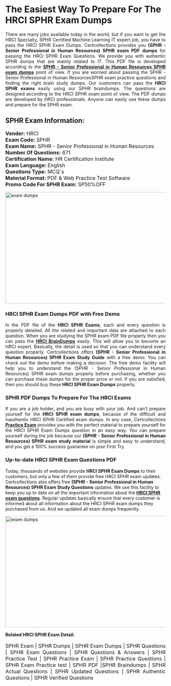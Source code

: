 <h1>The Easiest Way To Prepare For The HRCI SPHR Exam Dumps</h1> <p style="text-align:justify">There are many jobs available today in the world, but if you want to get the HRCI Specialty, SPHR Certified Machine Learning IT expert job, you have to pass the HRCI SPHR Exam Dumps. Certcollections provides you <strong>(SPHR - Senior Professional in Human Resources) SPHR exam PDF dumps</strong> for passing the HRCI SPHR Exam Questions. We provide you with authentic SPHR dumps that are mainly related to IT. This PDF file is developed according to the <a href="https://www.certsofficial.com/hrci/sphr-questions"><strong>SPHR - Senior Professional in Human Resources SPHR exam dumps</strong></a> point of view. If you are worried about passing the SPHR - Senior Professional in Human ResourcesSPHR exam practice questions and finding the right brain study dumps. Our customers can pass the <strong>HRCI SPHR exams </strong>easily using our SPHR braindumps. The questions are designed according to the HRCI SPHR exam point of view. The PDF dumps are developed by HRCI professionals. Anyone can easily use these dumps and prepare for the SPHR exam.</p> <h2><strong>SPHR Exam Information:</strong></h2> <p><span style="font-size:16px"><strong>Vender:</strong> HRCI<br /> <strong>Exam Code:</strong> SPHR<br /> <strong>Exam Name:</strong> SPHR - Senior Professional in Human Resources<br /> <strong>Number Of Questions:</strong> 671<br /> <strong>Certification Name:</strong> HR Certification Institute<br /> <strong>Exam Language: </strong>English<br /> <strong>Questions Type:</strong> MCQ`s<br /> <strong>Material Format: </strong>PDF & Web Practice Test Software<br /> <strong>Promo Code For SPHR Exam:</strong> SP50%OFF</span></p> <p><a href="https://www.certsofficial.com/hrci/sphr-questions" rel="no-follow"><img alt="exam dumps" src="https://www.certcollections.com/uploads/content/certsofficial.jpg" style="height:350px; width:750px" /></a></p> <h3><strong>HRCI SPHR Exam Dumps PDF with Free Demo</strong></h3> <p style="text-align:justify">In the PDF file of the <strong>HRCI SPHR Exams</strong>, each and every question is properly detailed. All the related and important data are attached to each question. When you are studying the SPHR exam PDF file properly then you can pass the <a href="https://www.certsofficial.com/hrci-dumps"><strong>HRCI BrainDumps</strong></a> easily. This will allow you to become an HRCI expert. Basically, the detail is used so that you can understand every question properly. Certcollections offers <strong>(SPHR - Senior Professional in Human Resources) SPHR Exam Study Guide</strong> with a free demo. You can check out the demo before making a decision. The free demo facility will help you to understand the (SPHR - Senior Professional in Human Resources) SPHR exam dumps properly before purchasing, whether you can purchase these dumps for the proper price or not. If you are satisfied, then you should buy these <strong>HRCI SPHR Exam Dumps</strong> properly.</p> <h3><strong>SPHR PDF Dumps To Prepare For The HRCI Exams</strong></h3> <p style="text-align:justify">If you are a job holder, and you are busy with your job. And can't prepare yourself for the <strong>HRCI SPHR exam dumps</strong>, because of the difficult and inauthentic HRCI SPHR Certified exam dumps. In any case, Certcollections <strong><a href="https://www.certsofficial.com/">Practice Exam</a></strong> provides you with the perfect material to prepare yourself for the HRCI SPHR Exam Dumps question in an easy way. You can prepare yourself during the job because our <strong>(SPHR - Senior Professional in Human Resources) SPHR exam study material</strong> is simple and easy to understand, and you get a 100% success guarantee on your First Try.</p> <h3><strong>Up-to-date HRCI SPHR Exam Questions PDF</strong></h3> <p>Today, thousands of websites provide <strong>HRCI SPHR Exam Dumps</strong> to their customers, but only a few of them provide free HRCI SPHR exam updates. Certcollections also offers free <strong>(SPHR - Senior Professional in Human Resources) SPHR Exam Study Questions</strong> updates. We use this facility to keep you up to date on all the important information about the <a href="https://www.certsofficial.com/hrci/sphr-questions"><strong>HRCI SPHR exam questions</strong></a>. Regular updates basically ensure that every customer is informed about all information about the HRCI SPHR exam dumps they purchased from us. And we updated all exam dumps frequently.</p> <p><a href="https://www.certsofficial.com/hrci/sphr-questions"><img alt="exam dumps " src="https://www.certcollections.com/uploads/content/certsofficial2.jpg" style="height:350px; width:750px" /></a></p> <p style="text-align:justify"><span style="font-size:14px"><strong>Related HRCI SPHR Exam Detail:</strong></span><br /> <br /> <span style="font-size:16px">SPHR Exam | SPHR Dumps | SPHR Exam Dumps | SPHR Questions | SPHR Exam Questions | SPHR Questions & Answers | SPHR Practice Test | SPHR Practice Exam | SPHR Practice Questions | SPHR Exam Practice test | SPHR PDF |SPHR Braindumps | SPHR Actual Questions | SPHR Updated Questions | SPHR Authentic Questions | SPHR Verified Questions</span></p>
